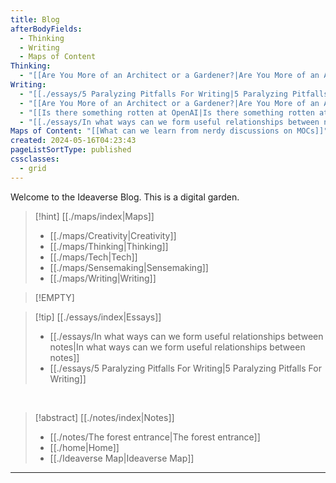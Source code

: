 ```yaml
---
title: Blog
afterBodyFields:
  - Thinking
  - Writing
  - Maps of Content
Thinking:
  - "[[Are You More of an Architect or a Gardener?|Are You More of an Architect or a Gardener?]]"
Writing:
  - "[[./essays/5 Paralyzing Pitfalls For Writing|5 Paralyzing Pitfalls For Writing]]"
  - "[[Are You More of an Architect or a Gardener?|Are You More of an Architect or a Gardener?]]"
  - "[[Is there something rotten at OpenAI|Is there something rotten at OpenAI]]"
  - "[[./essays/In what ways can we form useful relationships between notes|In what ways can we form useful relationships between notes]]"
Maps of Content: "[[What can we learn from nerdy discussions on MOCs]]"
created: 2024-05-16T04:23:43
pageListSortType: published
cssclasses:
  - grid
---
```

Welcome to the Ideaverse Blog. This is a digital garden.

> [!hint] [[./maps/index|Maps]]
> - [[./maps/Creativity|Creativity]]
> - [[./maps/Thinking|Thinking]]
> - [[./maps/Tech|Tech]]
> - [[./maps/Sensemaking|Sensemaking]]
> - [[./maps/Writing|Writing]]

> [!EMPTY] 

> [!tip] [[./essays/index|Essays]]
> - [[./essays/In what ways can we form useful relationships between notes|In what ways can we form useful relationships between notes]]
> - [[./essays/5 Paralyzing Pitfalls For Writing|5 Paralyzing Pitfalls For Writing]]

<br/>

> [!abstract] [[./notes/index|Notes]]
> - [[./notes/The forest entrance|The forest entrance]]
> - [[./home|Home]]
> - [[./Ideaverse Map|Ideaverse Map]]

---


